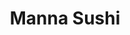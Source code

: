 ---
layout: place
title: "Manna Sushi"
permalink: /new-jersey/colonia/manna-sushi.html
stateAbbr: NJ
stateName: New Jersey
cityName: Colonia
place_id: ChIJx_AK3MO3w4kR5FLoOAJZmcU
photos:
  - name: >-
      places/ChIJx_AK3MO3w4kR5FLoOAJZmcU/photos/AeeoHcK5-KQCJoYNLmMAQjIkWyeinL3y89iD9RJ0gEiCCiRYkJNMquZFg59l48EG-Yi9mwm3Ledq2gVLCUSYWgUs3XDn33FskPRzrJI_U91odDMny2-KcU6NA3wsWvjHDB63xF_JiqJf8LV1uzAWLSbvCWlHZLvlkbazmIlTXZZ3N8_rbjM76sHsGwRakKsqEvDxAT8fu07C_gs2G7pqUzF0vxt8R5WzDz2cikBrkl2yhrg_nqZ_q_ad-d3mX_RU7HaJ4fGMb_rANKBHkO87ONX9rYGiPKydDPh9b8510Fkk8Fk3zA
    widthPx: 810
    heightPx: 763
    authorAttributions:
      - displayName: Manna Sushi
        uri: https://maps.google.com/maps/contrib/118290942298739694167
        photoUri: >-
          https://lh3.googleusercontent.com/a-/ALV-UjWM5Tipq8qutc7l7LWCPdMlyhLr04mk4dFgXVRIywE1Jfzba30L=s100-p-k-no-mo
    flagContentUri: >-
      https://www.google.com/local/imagery/report/?cb_client=maps_api_places.places_api&image_key=!1e10!2sAF1QipOkXe3WDQMb5-7fZ7ajVMrywlKw8lIMkYTOFAKP&hl=en-US
    googleMapsUri: >-
      https://www.google.com/maps/place//data=!3m4!1e2!3m2!1sAF1QipOkXe3WDQMb5-7fZ7ajVMrywlKw8lIMkYTOFAKP!2e10!4m2!3m1!1s0x89c3b7c3dc0af0c7:0xc599590238e852e4
  - name: >-
      places/ChIJx_AK3MO3w4kR5FLoOAJZmcU/photos/AeeoHcIZQW9KbAn8YB4vC1K--ECAVC-9H28yCyWNfg2CeubjHF92AjQhDlEGO9E6RRJST1s_oR7as2wtjjgOJSIsugJZSkbtgjB2sgpxbnUfzin205bqHlI0uCdI2a36JKM_1FTIi9NORIo05EbIxfzp2uTrWRgGSojyMzd1XGG_qzSc0FqtYuQnlzUHxlsDw3aVbby9Kgt-9d6wMbCBqk1tfYPzDoa1dubVnTdNp3Oq-HXKG_OcSOzo6qfuEfIsYugJM6_m8wJKI9r8lqdXfJYtO9EpZ6fDUHjAfney18EbiG_IbA
    widthPx: 1440
    heightPx: 810
    authorAttributions:
      - displayName: Manna Sushi
        uri: https://maps.google.com/maps/contrib/118290942298739694167
        photoUri: >-
          https://lh3.googleusercontent.com/a-/ALV-UjWM5Tipq8qutc7l7LWCPdMlyhLr04mk4dFgXVRIywE1Jfzba30L=s100-p-k-no-mo
    flagContentUri: >-
      https://www.google.com/local/imagery/report/?cb_client=maps_api_places.places_api&image_key=!1e10!2sAF1QipOllQ-T-9UMnAuc0OJ9VS1SE-oWA7NahMQBvCZM&hl=en-US
    googleMapsUri: >-
      https://www.google.com/maps/place//data=!3m4!1e2!3m2!1sAF1QipOllQ-T-9UMnAuc0OJ9VS1SE-oWA7NahMQBvCZM!2e10!4m2!3m1!1s0x89c3b7c3dc0af0c7:0xc599590238e852e4
  - name: >-
      places/ChIJx_AK3MO3w4kR5FLoOAJZmcU/photos/AeeoHcImmtl2DKTi6oNDC0aQRzf0u1Ux4TzSNfNSkFfeMMBBuB23w4suGJy64kqBesSWfsNX5GAe5UfV-mLwMyz07-_jwdGzkXh8xuA0Lqwh9ynRvFNgaSD7CVrLyzJ6XjL4kqnDACOjzL_meSGxWSRlVWXdnSRoCfHsVbmW2GzeCbmPeLMb8inP-gA7VYDoK597TEtjrlR-qw2ykUxbYsSW1wyehe33VDVriOIjrjCYFzRw9zUiu-aL4HX_pknrodEkDKYjgZyj71qOLMTBMkZi16ZAftZkmddZL1WJmvPFKw6rnA
    widthPx: 4032
    heightPx: 3024
    authorAttributions:
      - displayName: Manna Sushi
        uri: https://maps.google.com/maps/contrib/118290942298739694167
        photoUri: >-
          https://lh3.googleusercontent.com/a-/ALV-UjWM5Tipq8qutc7l7LWCPdMlyhLr04mk4dFgXVRIywE1Jfzba30L=s100-p-k-no-mo
    flagContentUri: >-
      https://www.google.com/local/imagery/report/?cb_client=maps_api_places.places_api&image_key=!1e10!2sAF1QipN8LAZrBg89VHuRomKbzebolViABLC1hQv7seXE&hl=en-US
    googleMapsUri: >-
      https://www.google.com/maps/place//data=!3m4!1e2!3m2!1sAF1QipN8LAZrBg89VHuRomKbzebolViABLC1hQv7seXE!2e10!4m2!3m1!1s0x89c3b7c3dc0af0c7:0xc599590238e852e4
  - name: >-
      places/ChIJx_AK3MO3w4kR5FLoOAJZmcU/photos/AeeoHcLv0XZhsHMyL03a5yqhzJhRYDXtgYKGSZAvoDMNhOEVDj24_9FTjLGunbseA8QA20ZbmQfy2l7ELWT6iA-t0DaAQyo0lV6zP6R4J2yrIMTS-_XftiJ2uRrcwI_gMHXsTtsp-v8j87Of1ba9LfLrohBEVDkpCVh4mpuKXbtQ--I5yHpbGhDX5DIGSk0uvoHPpxshAr684mcqdt94hlGveqT0pEOFiwsCo5PA70iujTYjWA5jcbPig6a8TrADLEXZL8Hrfjwte7GYGWfB7GiTXpkRp3fW1d6m6v0I1a3e3jGHvo-k5QCell2u_W-ef_8N2wk0AViZ65CIb1h2r_ZswuJ8mlPyTqVJO13NWcnRzC0JWST8pcyiVUT1xtGnmG407OUpD-A-6BQmKuGxSDsHi9qkg2v8hCxxciaj6dbP_ek
    widthPx: 4000
    heightPx: 3000
    authorAttributions:
      - displayName: Yung Yung Chan
        uri: https://maps.google.com/maps/contrib/102465652641263819718
        photoUri: >-
          https://lh3.googleusercontent.com/a-/ALV-UjWIkeywkEFscJxrqq5DeHCHCYflyLpSq8JTEugEwVXZR-EBmWGN=s100-p-k-no-mo
    flagContentUri: >-
      https://www.google.com/local/imagery/report/?cb_client=maps_api_places.places_api&image_key=!1e10!2sCIHM0ogKEICAgICz0pr6SQ&hl=en-US
    googleMapsUri: >-
      https://www.google.com/maps/place//data=!3m4!1e2!3m2!1sCIHM0ogKEICAgICz0pr6SQ!2e10!4m2!3m1!1s0x89c3b7c3dc0af0c7:0xc599590238e852e4
  - name: >-
      places/ChIJx_AK3MO3w4kR5FLoOAJZmcU/photos/AeeoHcK7b3t8aHw6LpJg-u_EJZx9fy6nYCVNDwg3EoGkFQFHZ5KEZNViTXgad5xP5FGApim1m8klUDAa1vQNcMBxBXHJPRZPfMzZKyh72hJBTrjHO83OStsrRAeOAjyH-Ptdp17uu96619hSRZ4jFdX3Lf4AGCzhtmy6JyIl0DSx4XTAPfgdkFtvKJrnpO-PUTUQOUa10zudULh8qSCSFS4Cx3TtBi7qQqzKuzjOwIIWNCRqYom1lGSfwwJ-hha0fUnEwbtchnh4xFCvWvPRZBE_4jv-BBc4oxabcUzXlSewRxKvdPVROg4yT3oODBCgMR6yCgbAVV2_VaNDWjmbxuhQie6iOcowHyn6J9_Q6c90QnglJqvcN7uhjvFPN9E5rUPooN2VVuZeCK964RZ_n40IILqC2w0KxW_T-b_elHpkGY-95uzx
    widthPx: 4000
    heightPx: 3000
    authorAttributions:
      - displayName: Yung Yung Chan
        uri: https://maps.google.com/maps/contrib/102465652641263819718
        photoUri: >-
          https://lh3.googleusercontent.com/a-/ALV-UjWIkeywkEFscJxrqq5DeHCHCYflyLpSq8JTEugEwVXZR-EBmWGN=s100-p-k-no-mo
    flagContentUri: >-
      https://www.google.com/local/imagery/report/?cb_client=maps_api_places.places_api&image_key=!1e10!2sCIHM0ogKEICAgICz0pr6iQE&hl=en-US
    googleMapsUri: >-
      https://www.google.com/maps/place//data=!3m4!1e2!3m2!1sCIHM0ogKEICAgICz0pr6iQE!2e10!4m2!3m1!1s0x89c3b7c3dc0af0c7:0xc599590238e852e4
  - name: >-
      places/ChIJx_AK3MO3w4kR5FLoOAJZmcU/photos/AeeoHcI2d2YwS4FKpmiTsiELsDXJmiH2H0nfbhqqE7L06SpNGHBv66fQwPGvTfEcQQHf3AE1QynbxpIPbsR7y7zX2klP3IHUEr5FIhbLVhDVwmXij6-S6sbkrISeJI61kGanXrtqqsgkemzwZsCQHKO7I69rvleQknCURSepaXxy_PNh_1DEkNx0JNoIFq_5NlK1rqInLV_gC6KNDkAN3ovrsOTjAndTY-LMqdldrWWcBKeRLq-9yVwLWu6Zd2ozSV66O31rkpx2LvsXw99zbxYGcC4rLVnxIsm4f3mUaoNjYnTz0hkIUh_KgQGCgWqTizR2UmiTKucjBSU6E21s6i6hSZbmCAKmiFbCvvdohzabpBfjUwJWla26y8zKtZwTotaKxneePucDvVoxnFawaVeVRWgxb1DAGbmubYuBjTvcDLKtt1vJ
    widthPx: 4032
    heightPx: 3024
    authorAttributions:
      - displayName: Ron M
        uri: https://maps.google.com/maps/contrib/111921769769796979253
        photoUri: >-
          https://lh3.googleusercontent.com/a-/ALV-UjWuKL2yI4w--Zf6QLZTylq75_FHb-7An7eFp1ph3FVj84LJQCL7=s100-p-k-no-mo
    flagContentUri: >-
      https://www.google.com/local/imagery/report/?cb_client=maps_api_places.places_api&image_key=!1e10!2sCIHM0ogKEICAgICyr5aX8AE&hl=en-US
    googleMapsUri: >-
      https://www.google.com/maps/place//data=!3m4!1e2!3m2!1sCIHM0ogKEICAgICyr5aX8AE!2e10!4m2!3m1!1s0x89c3b7c3dc0af0c7:0xc599590238e852e4
  - name: >-
      places/ChIJx_AK3MO3w4kR5FLoOAJZmcU/photos/AeeoHcKxUZACTsi_BWSBfgMLMmN5CKmpqP-p7PDnahmADiKJgeYRNWhQzWSl6bqA7fqm7A3iUtqTprRSfwUgeY3taPD8H_WpTUWNZVzU299zrJ5AGRQ3zcrpxPz_Brn5lFkS6EhmggeMQ0zEodyqrc5Fac9B-xE2E7d7ePQ8LKFIg-E7rDDQ0tm_ur9nEZznco5WlCWknjH4hoCPP3xTWfEpqjMa6Mnd4p_4sdj-JsZwNa2_Oouz6nchd25s3qROTmFNnZSUZ8OhYNb80iuZBZDe3XMPTgZmTy_g7Y7raVSoNjnytg
    widthPx: 4032
    heightPx: 3024
    authorAttributions:
      - displayName: Manna Sushi
        uri: https://maps.google.com/maps/contrib/118290942298739694167
        photoUri: >-
          https://lh3.googleusercontent.com/a-/ALV-UjWM5Tipq8qutc7l7LWCPdMlyhLr04mk4dFgXVRIywE1Jfzba30L=s100-p-k-no-mo
    flagContentUri: >-
      https://www.google.com/local/imagery/report/?cb_client=maps_api_places.places_api&image_key=!1e10!2sAF1QipOZMKhsLuwcmh6ga1Np494q0zkbQqdly5uqXkBr&hl=en-US
    googleMapsUri: >-
      https://www.google.com/maps/place//data=!3m4!1e2!3m2!1sAF1QipOZMKhsLuwcmh6ga1Np494q0zkbQqdly5uqXkBr!2e10!4m2!3m1!1s0x89c3b7c3dc0af0c7:0xc599590238e852e4
  - name: >-
      places/ChIJx_AK3MO3w4kR5FLoOAJZmcU/photos/AeeoHcJu8n79MyVqqelWz93p57oLSIKCC0-HHAlS2UjjvgeK0B-k5JY7QNwNN3_EbkPjSybDlzW-af1rRkAeCbYv_sXSAXAss5bIvWWSy4iYheChqRXagxjg6prfz9DcOqdj6abyjirh302nLcZZ1mf399Qu3mKENEssAbjyR2fhr322lyd6YxcQAy33FLjPRHQEKonrLRm8KxYifSztsEzALvs9_QLn04VwiRmNkyuJakesTgcjrOgNIuD3HxyroZ3Hi6a6__osG6GlSumm8on1jTRerplQuUP6bOM8y_8t3kVSy8Ng5Crr7kDEA4ZwZEEqSjGAIldXoDvACiffNXqRN5sP1dzyf4e5lrQQJv1VhndXsFk06NxmRN4hhTY_fdzZ8QBKOiU3T8cB53hGeq5ub5eEMXXSq0P1KKQqiJsyRSssBw
    widthPx: 3072
    heightPx: 4080
    authorAttributions:
      - displayName: Bharat Bhanushali
        uri: https://maps.google.com/maps/contrib/101900710197920396866
        photoUri: >-
          https://lh3.googleusercontent.com/a-/ALV-UjWg-6wjYMsXJhoBId2lmhFwz-Z7IUS94p-RkJo0hdo81Gh1i-03=s100-p-k-no-mo
    flagContentUri: >-
      https://www.google.com/local/imagery/report/?cb_client=maps_api_places.places_api&image_key=!1e10!2sCIHM0ogKEICAgIDn6Iy0Gw&hl=en-US
    googleMapsUri: >-
      https://www.google.com/maps/place//data=!3m4!1e2!3m2!1sCIHM0ogKEICAgIDn6Iy0Gw!2e10!4m2!3m1!1s0x89c3b7c3dc0af0c7:0xc599590238e852e4
  - name: >-
      places/ChIJx_AK3MO3w4kR5FLoOAJZmcU/photos/AeeoHcLfMOiAxeUKel-LtM0Dyk1XFW1nQmciWM9VpZlvY5B41jwDWxFGwP3L8mMvwrtsFtJln7_9TNHhQTgnXN9cvGN7O2ONlVqJ8XYJd5Y7NmhlchsJuxhZq4ueRq3W03w3lkiFZ5HPMGoQEwZfpyoViOyTqB0HNDtQWXIDC8OT21YM8TZcaEbrs6EHuhsh-tmGPwUbRNefg_-0KSom0GgIXIZ2W-8pjczp2kf9yVi8-2zXjf4ffbcafPmlQ5yBm8N49_PUV_5uSBYIbXE656wYEgvuauY6mGSltwdOt2bz809vkg
    widthPx: 4032
    heightPx: 3024
    authorAttributions:
      - displayName: Manna Sushi
        uri: https://maps.google.com/maps/contrib/118290942298739694167
        photoUri: >-
          https://lh3.googleusercontent.com/a-/ALV-UjWM5Tipq8qutc7l7LWCPdMlyhLr04mk4dFgXVRIywE1Jfzba30L=s100-p-k-no-mo
    flagContentUri: >-
      https://www.google.com/local/imagery/report/?cb_client=maps_api_places.places_api&image_key=!1e10!2sAF1QipPrVslhc36O0xGsqZqCB2QEi88FLACgSzKbVbCf&hl=en-US
    googleMapsUri: >-
      https://www.google.com/maps/place//data=!3m4!1e2!3m2!1sAF1QipPrVslhc36O0xGsqZqCB2QEi88FLACgSzKbVbCf!2e10!4m2!3m1!1s0x89c3b7c3dc0af0c7:0xc599590238e852e4
  - name: >-
      places/ChIJx_AK3MO3w4kR5FLoOAJZmcU/photos/AeeoHcKfXos8Hs9QUJ775kTTkviO_phqFeCF0Fb7BSeYBCpJBFE4ccKvhcsWCKhXW2-RrsV8pqQUbsTGETasbLpVknAAZvtwpFDjtxzDFvSY7DiaSDynQ2d9w-X3ZMj2HrEzaldOaxweDd__z7M4ci6rQIdzvCIRdreqnf_mzrIebc78dBXgVJud4B-Kx8d-nCW5PL7rxgxW_ceGjoO03e8TEOyLNghz7eOWtTspeROm_5fD_Qlj-0VUK7Vsf4oVbz13yMl1o8qWOXG-Pjqxqdek4fhJKI1vWpiDm2VR2lY8C0NSNQ
    widthPx: 3024
    heightPx: 4032
    authorAttributions:
      - displayName: Manna Sushi
        uri: https://maps.google.com/maps/contrib/118290942298739694167
        photoUri: >-
          https://lh3.googleusercontent.com/a-/ALV-UjWM5Tipq8qutc7l7LWCPdMlyhLr04mk4dFgXVRIywE1Jfzba30L=s100-p-k-no-mo
    flagContentUri: >-
      https://www.google.com/local/imagery/report/?cb_client=maps_api_places.places_api&image_key=!1e10!2sAF1QipPDD4XgTCmpKTNmxPfs2t5N77UEPii8jILFuEQ6&hl=en-US
    googleMapsUri: >-
      https://www.google.com/maps/place//data=!3m4!1e2!3m2!1sAF1QipPDD4XgTCmpKTNmxPfs2t5N77UEPii8jILFuEQ6!2e10!4m2!3m1!1s0x89c3b7c3dc0af0c7:0xc599590238e852e4
address: 537c Inman Ave, Colonia, NJ 07067, USA
street: 537c Inman Ave
city: Colonia
state: NJ
zip: '07067'
country: USA
neighborhood: Colonia
latitude: '40.598675'
longitude: '-74.325076'
accessibility_options:
  wheelchairAccessibleParking: true
  wheelchairAccessibleEntrance: false
  wheelchairAccessibleRestroom: true
  wheelchairAccessibleSeating: true
business_status: OPERATIONAL
name: Manna Sushi
google_maps_links:
  directionsUri: >-
    https://www.google.com/maps/dir//''/data=!4m7!4m6!1m1!4e2!1m2!1m1!1s0x89c3b7c3dc0af0c7:0xc599590238e852e4!3e0
  placeUri: https://maps.google.com/?cid=14238509562988090084
  writeAReviewUri: >-
    https://www.google.com/maps/place//data=!4m3!3m2!1s0x89c3b7c3dc0af0c7:0xc599590238e852e4!12e1
  reviewsUri: >-
    https://www.google.com/maps/place//data=!4m4!3m3!1s0x89c3b7c3dc0af0c7:0xc599590238e852e4!9m1!1b1
  photosUri: >-
    https://www.google.com/maps/place//data=!4m3!3m2!1s0x89c3b7c3dc0af0c7:0xc599590238e852e4!10e5
primary_type: Japanese Restaurant
opening_hours:
  regular: null
  current: null
secondary_opening_hours:
  regular:
    weekdayDescriptions: null
    type: null
  current:
    weekdayDescriptions: null
    type: null
phone: (732) 388-6959
price_level: null
price_range: $20 &ndash; $30
rating: '4.8'
rating_count: 244
website: http://www.mannasushicolonia.com/
description: null
reviews:
  - name: >-
      places/ChIJx_AK3MO3w4kR5FLoOAJZmcU/reviews/ChdDSUhNMG9nS0VJQ0FnSUM3enNXc3BBRRAB
    relativePublishTimeDescription: 8 months ago
    rating: 5
    text:
      text: >-
        Came here with my extended family and it was so delicious! They were so
        amazing in accommodating so many of us and the service was great. Every
        dish was perfect. They were also so kind to give us mochi ice cream and
        snacks in a cute little cart. Will definitely be stopping in again! 🤍
      languageCode: en
    originalText:
      text: >-
        Came here with my extended family and it was so delicious! They were so
        amazing in accommodating so many of us and the service was great. Every
        dish was perfect. They were also so kind to give us mochi ice cream and
        snacks in a cute little cart. Will definitely be stopping in again! 🤍
      languageCode: en
    authorAttribution:
      displayName: Stephanie
      uri: https://www.google.com/maps/contrib/111169490485346152084/reviews
      photoUri: >-
        https://lh3.googleusercontent.com/a/ACg8ocKSbkksD1aW9OLnTd_LtKWCl21SLJyUi0VWe21DJHNj3SY5pQI3=s128-c0x00000000-cc-rp-mo-ba4
    publishTime: '2024-08-15T19:36:49.222723Z'
    flagContentUri: >-
      https://www.google.com/local/review/rap/report?postId=ChdDSUhNMG9nS0VJQ0FnSUM3enNXc3BBRRAB&d=17924085&t=1
    googleMapsUri: >-
      https://www.google.com/maps/reviews/data=!4m6!14m5!1m4!2m3!1sChdDSUhNMG9nS0VJQ0FnSUM3enNXc3BBRRAB!2m1!1s0x89c3b7c3dc0af0c7:0xc599590238e852e4
  - name: >-
      places/ChIJx_AK3MO3w4kR5FLoOAJZmcU/reviews/ChdDSUhNMG9nS0VJQ0FnSUROeXY2RTh3RRAB
    relativePublishTimeDescription: 7 months ago
    rating: 5
    text:
      text: >-
        5/5!!! Excellent food at reasonable prices. VERY friendly staff. Cindy
        is the best! Nice and clean atmosphere. That Golden Dragon roll, salmon
        sashimi...YUMMY! #1 favorite go-to sushi place in NJ ❤️ Authentic
        Japanese food indeed! 💯
      languageCode: en
    originalText:
      text: >-
        5/5!!! Excellent food at reasonable prices. VERY friendly staff. Cindy
        is the best! Nice and clean atmosphere. That Golden Dragon roll, salmon
        sashimi...YUMMY! #1 favorite go-to sushi place in NJ ❤️ Authentic
        Japanese food indeed! 💯
      languageCode: en
    authorAttribution:
      displayName: milacarlosg
      uri: https://www.google.com/maps/contrib/107877776322001754568/reviews
      photoUri: >-
        https://lh3.googleusercontent.com/a/ACg8ocKnpbfYwm53-uEvkJhejXWZXIXbl_s1pAGvEyyYllnk4TUajJU=s128-c0x00000000-cc-rp-mo
    publishTime: '2024-08-29T01:50:39.020918Z'
    flagContentUri: >-
      https://www.google.com/local/review/rap/report?postId=ChdDSUhNMG9nS0VJQ0FnSUROeXY2RTh3RRAB&d=17924085&t=1
    googleMapsUri: >-
      https://www.google.com/maps/reviews/data=!4m6!14m5!1m4!2m3!1sChdDSUhNMG9nS0VJQ0FnSUROeXY2RTh3RRAB!2m1!1s0x89c3b7c3dc0af0c7:0xc599590238e852e4
  - name: >-
      places/ChIJx_AK3MO3w4kR5FLoOAJZmcU/reviews/ChZDSUhNMG9nS0VJQ0FnTUNRN0ttVUNnEAE
    relativePublishTimeDescription: a month ago
    rating: 5
    text:
      text: >-
        One of the best sushi places in Colonia! It's a small spot but offers a
        fantastic variety of food options. They even have great sushi choices
        without rice, and they taste amazing. The service is friendly and
        attentive, making the dining experience good.
      languageCode: en
    originalText:
      text: >-
        One of the best sushi places in Colonia! It's a small spot but offers a
        fantastic variety of food options. They even have great sushi choices
        without rice, and they taste amazing. The service is friendly and
        attentive, making the dining experience good.
      languageCode: en
    authorAttribution:
      displayName: Chirasmita Rath
      uri: https://www.google.com/maps/contrib/102720150048761893336/reviews
      photoUri: >-
        https://lh3.googleusercontent.com/a-/ALV-UjVEXzX5TFMzXUvcVrA757VSGKKiCwzMd-siXINnxp4BjsL6GBN7=s128-c0x00000000-cc-rp-mo-ba3
    publishTime: '2025-03-02T18:24:12.095798Z'
    flagContentUri: >-
      https://www.google.com/local/review/rap/report?postId=ChZDSUhNMG9nS0VJQ0FnTUNRN0ttVUNnEAE&d=17924085&t=1
    googleMapsUri: >-
      https://www.google.com/maps/reviews/data=!4m6!14m5!1m4!2m3!1sChZDSUhNMG9nS0VJQ0FnTUNRN0ttVUNnEAE!2m1!1s0x89c3b7c3dc0af0c7:0xc599590238e852e4
  - name: >-
      places/ChIJx_AK3MO3w4kR5FLoOAJZmcU/reviews/ChZDSUhNMG9nS0VJQ0FnTUNBcGUzdWJ3EAE
    relativePublishTimeDescription: 2 months ago
    rating: 5
    text:
      text: >-
        Customer service here is Amazing. They are so kind and very kid friendly
        as well. I have dined in and ordered take out from here and the quality
        of the food is always great. They even call you to let you know when the
        food is ready. And I love their dumpling soup. So much flavor
      languageCode: en
    originalText:
      text: >-
        Customer service here is Amazing. They are so kind and very kid friendly
        as well. I have dined in and ordered take out from here and the quality
        of the food is always great. They even call you to let you know when the
        food is ready. And I love their dumpling soup. So much flavor
      languageCode: en
    authorAttribution:
      displayName: Selena M
      uri: https://www.google.com/maps/contrib/101607669279540221375/reviews
      photoUri: >-
        https://lh3.googleusercontent.com/a-/ALV-UjV8dREBWHIuw2XIayHxrHOu0hif0V9j7RGJKNObzzzJ0kSgbo3k=s128-c0x00000000-cc-rp-mo-ba3
    publishTime: '2025-02-02T16:36:44.728835Z'
    flagContentUri: >-
      https://www.google.com/local/review/rap/report?postId=ChZDSUhNMG9nS0VJQ0FnTUNBcGUzdWJ3EAE&d=17924085&t=1
    googleMapsUri: >-
      https://www.google.com/maps/reviews/data=!4m6!14m5!1m4!2m3!1sChZDSUhNMG9nS0VJQ0FnTUNBcGUzdWJ3EAE!2m1!1s0x89c3b7c3dc0af0c7:0xc599590238e852e4
  - name: >-
      places/ChIJx_AK3MO3w4kR5FLoOAJZmcU/reviews/ChdDSUhNMG9nS0VJQ0FnSUNueXRXUnp3RRAB
    relativePublishTimeDescription: 6 months ago
    rating: 5
    text:
      text: >-
        Left 10 mins ago ! Wonderful Spot good choice of Vegetarian options for
        me and good seafood selection for my partner!! Good service and Great
        People Will come again Thank you!
      languageCode: en
    originalText:
      text: >-
        Left 10 mins ago ! Wonderful Spot good choice of Vegetarian options for
        me and good seafood selection for my partner!! Good service and Great
        People Will come again Thank you!
      languageCode: en
    authorAttribution:
      displayName: Sydney
      uri: https://www.google.com/maps/contrib/110199307668133533490/reviews
      photoUri: >-
        https://lh3.googleusercontent.com/a-/ALV-UjW4tv1Lfsq7JbKcU_aMbmiOje2OKIJeN01SQX79_p0mJCfubM40=s128-c0x00000000-cc-rp-mo-ba2
    publishTime: '2024-09-24T21:12:47.956999Z'
    flagContentUri: >-
      https://www.google.com/local/review/rap/report?postId=ChdDSUhNMG9nS0VJQ0FnSUNueXRXUnp3RRAB&d=17924085&t=1
    googleMapsUri: >-
      https://www.google.com/maps/reviews/data=!4m6!14m5!1m4!2m3!1sChdDSUhNMG9nS0VJQ0FnSUNueXRXUnp3RRAB!2m1!1s0x89c3b7c3dc0af0c7:0xc599590238e852e4
parking_options:
  freeParkingLot: true
  freeStreetParking: true
  valetParking: false
payment_options:
  acceptsCreditCards: true
  acceptsDebitCards: true
  acceptsCashOnly: false
  acceptsNfc: true
allow_dogs: null
curbside_pickup: true
delivery: true
dine_in: true
good_for_children: true
good_for_groups: null
good_for_sports: false
live_music: false
menu_for_children: null
outdoor_seating: false
reservable: null
restroom: true
serves_beer: false
serves_breakfast: null
serves_brunch: null
serves_cocktails: false
serves_coffee: false
serves_dinner: true
serves_dessert: true
serves_lunch: true
serves_vegetarian_food: true
serves_wine: false
takeout: true

---